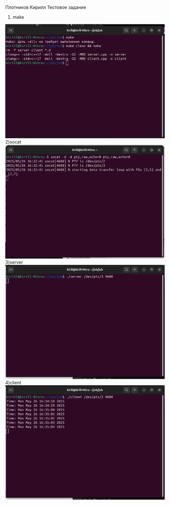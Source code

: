 Плотников Кирилл Тестовое задание
1) make
<img src="docs/make.png" witgh=300>
2)socat
<img src="docs/socat.png" witgh=300>
3)server
<img src="docs/server.png" witgh=300>
4)client
<img src="docs/client.png" witgh=300>
